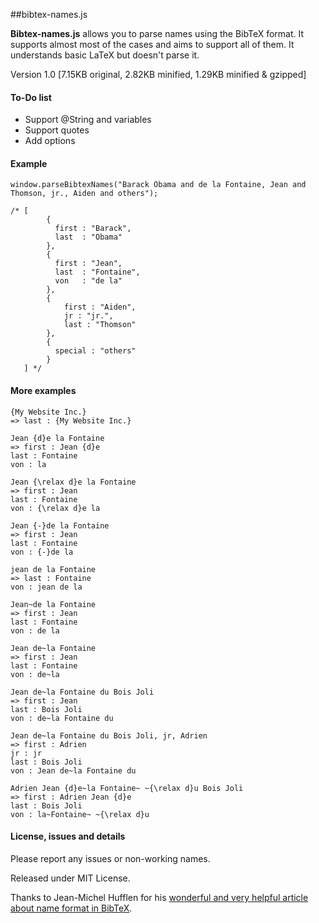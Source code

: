 ##bibtex-names.js

**Bibtex-names.js** allows you to parse names using the BibTeX format. It supports almost most of the cases and aims to support all of them. It understands basic LaTeX but doesn't parse it.

Version 1.0 [7.15KB original, 2.82KB minified, 1.29KB minified & gzipped]

#### To-Do list

* Support @String and variables
* Support quotes
* Add options

#### Example

    window.parseBibtexNames("Barack Obama and de la Fontaine, Jean and Thomson, jr., Aiden and others");
    
    /* [
		    { 
		      first : "Barack",
		      last  : "Obama"
		    },
		    {
		      first : "Jean",
		      last  : "Fontaine",
		      von   : "de la"
		    },
		    {
			    first : "Aiden",
			    jr : "jr.",
			    last : "Thomson"
		    },
		    {
		      special : "others"
		    }
       ] */

#### More examples

	{My Website Inc.}
	=> last : {My Website Inc.}

	Jean {d}e la Fontaine
	=> first : Jean {d}e
	last : Fontaine
	von : la

	Jean {\relax d}e la Fontaine
	=> first : Jean
	last : Fontaine
	von : {\relax d}e la

	Jean {-}de la Fontaine
	=> first : Jean
	last : Fontaine
	von : {-}de la

	jean de la Fontaine
	=> last : Fontaine
	von : jean de la

	Jean~de la Fontaine
	=> first : Jean
	last : Fontaine
	von : de la

	Jean de~la Fontaine
	=> first : Jean
	last : Fontaine
	von : de~la

	Jean de~la Fontaine du Bois Joli
	=> first : Jean
	last : Bois Joli
	von : de~la Fontaine du

	Jean de~la Fontaine du Bois Joli, jr, Adrien
	=> first : Adrien
	jr : jr
	last : Bois Joli
	von : Jean de~la Fontaine du
	
	Adrien Jean {d}e~la Fontaine~ ~{\relax d}u Bois Joli
	=> first : Adrien Jean {d}e
	last : Bois Joli
	von : la~Fontaine~ ~{\relax d}u

#### License, issues and details

Please report any issues or non-working names.

Released under MIT License.

Thanks to Jean-Michel Hufflen for his [wonderful and very helpful article about name format in BibTeX](https://www.tug.org/TUGboat/tb27-2/tb87hufflen.pdf).

